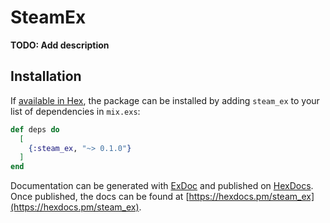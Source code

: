 # SteamEx

**TODO: Add description**

## Installation

If [available in Hex](https://hex.pm/docs/publish), the package can be installed
by adding `steam_ex` to your list of dependencies in `mix.exs`:

```elixir
def deps do
  [
    {:steam_ex, "~> 0.1.0"}
  ]
end
```

Documentation can be generated with [ExDoc](https://github.com/elixir-lang/ex_doc)
and published on [HexDocs](https://hexdocs.pm). Once published, the docs can
be found at [https://hexdocs.pm/steam_ex](https://hexdocs.pm/steam_ex).

